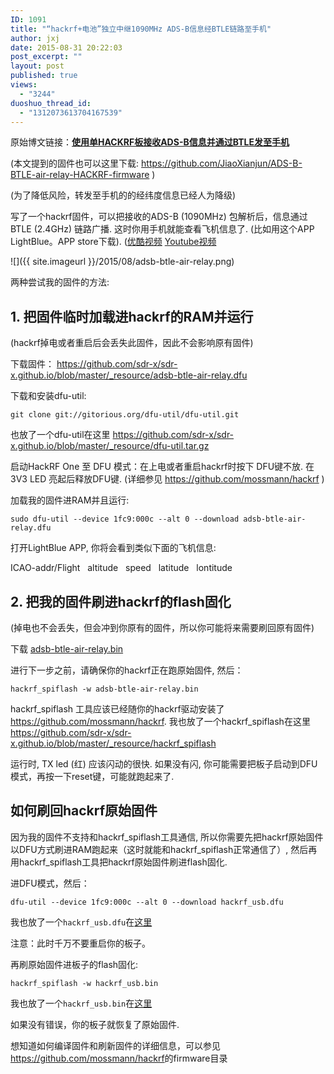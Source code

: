```yaml
---
ID: 1091
title: "“hackrf+电池”独立中继1090MHz ADS-B信息经BTLE链路至手机"
author: jxj
date: 2015-08-31 20:22:03
post_excerpt: ""
layout: post
published: true
views:
  - "3244"
duoshuo_thread_id:
  - "1312073613704167539"
---
```

原始博文链接：<a href="http://sdr-x.github.io/%E4%BD%BF%E7%94%A8%E5%8D%95HACKRF%E6%9D%BF%E6%8E%A5%E6%94%B6ADS-B%E4%BF%A1%E6%81%AF%E5%B9%B6%E9%80%9A%E8%BF%87BTLE%E5%8F%91%E8%87%B3%E6%89%8B%E6%9C%BA/"><strong class="final-path">使用单HACKRF板接收ADS-B信息并通过BTLE发至手机</strong></a>

(本文提到的固件也可以这里下载: <a href="https://github.com/JiaoXianjun/ADS-B-BTLE-air-relay-HACKRF-firmware">https://github.com/JiaoXianjun/ADS-B-BTLE-air-relay-HACKRF-firmware</a> )

(为了降低风险，转发至手机的的经纬度信息已经人为降级)

写了一个hackrf固件，可以把接收的ADS-B (1090MHz) 包解析后，信息通过BTLE (2.4GHz) 链路广播. 这时你用手机就能查看飞机信息了. (比如用这个APP LightBlue。APP store下载). ([优酷视频](http://v.youku.com/v_show/id_XMTI4MjY2NDc0OA==.html) [Youtube视频](https://youtu.be/MqX74sk-sa4)

![]({{ site.imageurl }}/2015/08/adsb-btle-air-relay.png)

两种尝试我的固件的方法:

## 1. 把固件临时加载进hackrf的RAM并运行

(hackrf掉电或者重启后会丢失此固件，因此不会影响原有固件)

下载固件： <https://github.com/sdr-x/sdr-x.github.io/blob/master/_resource/adsb-btle-air-relay.dfu>

下载和安装dfu-util:

	git clone git://gitorious.org/dfu-util/dfu-util.git

也放了一个dfu-util在这里 <https://github.com/sdr-x/sdr-x.github.io/blob/master/_resource/dfu-util.tar.gz>

启动HackRF One 至 DFU 模式：在上电或者重启hackrf时按下 DFU键不放. 在 3V3 LED 亮起后释放DFU键. (详细参见 <https://github.com/mossmann/hackrf> )

加载我的固件进RAM并且运行:

	sudo dfu-util --device 1fc9:000c --alt 0 --download adsb-btle-air-relay.dfu

打开LightBlue APP, 你将会看到类似下面的飞机信息:

ICAO-addr/Flight   altitude   speed   latitude   lontitude

## 2. 把我的固件刷进hackrf的flash固化

(掉电也不会丢失，但会冲到你原有的固件，所以你可能将来需要刷回原有固件)

下载 [adsb-btle-air-relay.bin](https://github.com/sdr-x/sdr-x.github.io/blob/master/_resource/adsb-btle-air-relay.bin)

进行下一步之前，请确保你的hackrf正在跑原始固件, 然后：

	hackrf_spiflash -w adsb-btle-air-relay.bin

hackrf_spiflash 工具应该已经随你的hackrf驱动安装了 <https://github.com/mossmann/hackrf>. 我也放了一个hackrf_spiflash在这里  <https://github.com/sdr-x/sdr-x.github.io/blob/master/_resource/hackrf_spiflash>


运行时, TX led (红) 应该闪动的很快. 如果没有闪, 你可能需要把板子启动到DFU模式，再按一下reset键，可能就跑起来了.

## 如何刷回hackrf原始固件

因为我的固件不支持和hackrf_spiflash工具通信, 所以你需要先把hackrf原始固件以DFU方式刷进RAM跑起来（这时就能和hackrf_spiflash正常通信了）, 然后再用hackrf_spiflash工具把hackrf原始固件刷进flash固化.

进DFU模式，然后：

	dfu-util --device 1fc9:000c --alt 0 --download hackrf_usb.dfu

我也放了一个`hackrf_usb.dfu`在[这里](https://github.com/sdr-x/sdr-x.github.io/blob/master/_resource/hackrf_usb.dfu)

注意：此时千万不要重启你的板子。

再刷原始固件进板子的flash固化:

	hackrf_spiflash -w hackrf_usb.bin

我也放了一个`hackrf_usb.bin`在[这里](https://github.com/sdr-x/sdr-x.github.io/blob/master/_resource/hackrf_usb.bin)

如果没有错误，你的板子就恢复了原始固件.

想知道如何编译固件和刷新固件的详细信息，可以参见<https://github.com/mossmann/hackrf>的firmware目录
